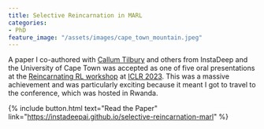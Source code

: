 ```yaml
---
title: Selective Reincarnation in MARL
categories:
- PhD
feature_image: "/assets/images/cape_town_mountain.jpeg"
---
```


A paper I co-authored with [Callum Tilbury](https://callum.tilbury.co.za/) and others from InstaDeep and the University of Cape Town was accepted as one of five oral presentations at the [Reincarnating RL workshop](https://reincarnating-rl.github.io/) at [ICLR 2023](http://iclr.cc/). This was a massive achievement and was particularly exciting because it meant I got to travel to the conference, which was hosted in Rwanda.

{% include button.html text="Read the Paper" link="https://instadeepai.github.io/selective-reincarnation-marl" %}
